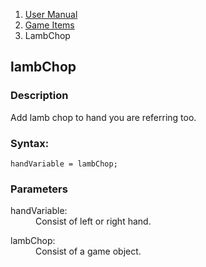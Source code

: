 <ol class="breadcrumb">
  <li><a href="#/docs/contents">User Manual</a></li>
  <li><a href="#/docs/game">Game Items</a></li>
<li class="active">LambChop</li>
</ol>

## lambChop

### Description

Add lamb chop to hand you are referring too. 

### Syntax:

	handVariable = lambChop;

### Parameters

<dl>
  <dt>handVariable:</dt>
  <dd>Consist of left or right hand.</dd>
</dl>

<dl>
  <dt>lambChop:</dt>
  <dd>Consist of a game object.</dd>
</dl>